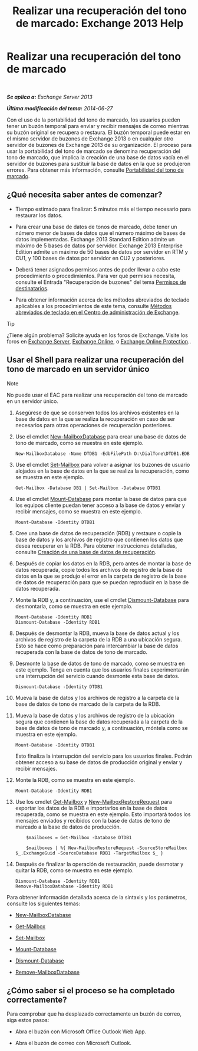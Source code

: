 ﻿---
title: 'Realizar una recuperación del tono de marcado: Exchange 2013 Help'
TOCTitle: Realizar una recuperación del tono de marcado
ms:assetid: 158817fa-4b17-4fa9-8341-a86609e6a388
ms:mtpsurl: https://technet.microsoft.com/es-es/library/Dd979810(v=EXCHG.150)
ms:contentKeyID: 51406478
ms.date: 05/22/2018
mtps_version: v=EXCHG.150
ms.translationtype: MT
---

# Realizar una recuperación del tono de marcado

 

_**Se aplica a:** Exchange Server 2013_

_**Última modificación del tema:** 2014-06-27_

Con el uso de la portabilidad del tono de marcado, los usuarios pueden tener un buzón temporal para enviar y recibir mensajes de correo mientras su buzón original se recupera o restaura. El buzón temporal puede estar en el mismo servidor de buzones de Exchange 2013 o en cualquier otro servidor de buzones de Exchange 2013 de su organización. El proceso para usar la portabilidad del tono de marcado se denomina recuperación del tono de marcado, que implica la creación de una base de datos vacía en el servidor de buzones para sustituir la base de datos en la que se produjeron errores. Para obtener más información, consulte [Portabilidad del tono de marcado](dial-tone-portability-exchange-2013-help.md).

## ¿Qué necesita saber antes de comenzar?

  - Tiempo estimado para finalizar: 5 minutos más el tiempo necesario para restaurar los datos.

  - Para crear una base de datos de tonos de marcado, debe tener un número menor de bases de datos que el número máximo de bases de datos implementadas. Exchange 2013 Standard Edition admite un máximo de 5 bases de datos por servidor. Exchange 2013 Enterprise Edition admite un máximo de 50 bases de datos por servidor en RTM y CU1, y 100 bases de datos por servidor en CU2 y posteriores.

  - Deberá tener asignados permisos antes de poder llevar a cabo este procedimiento o procedimientos. Para ver qué permisos necesita, consulte el Entrada "Recuperación de buzones" del tema [Permisos de destinatarios](recipients-permissions-exchange-2013-help.md).

  - Para obtener información acerca de los métodos abreviados de teclado aplicables a los procedimientos de este tema, consulte [Métodos abreviados de teclado en el Centro de administración de Exchange](keyboard-shortcuts-in-the-exchange-admin-center-exchange-online-protection-help.md).


> [!TIP]
> ¿Tiene algún problema? Solicite ayuda en los foros de Exchange. Visite los foros en <A href="https://go.microsoft.com/fwlink/p/?linkid=60612">Exchange Server</A>, <A href="https://go.microsoft.com/fwlink/p/?linkid=267542">Exchange Online</A>, o <A href="https://go.microsoft.com/fwlink/p/?linkid=285351">Exchange Online Protection</A>..



## Usar el Shell para realizar una recuperación del tono de marcado en un servidor único


> [!NOTE]
> No puede usar el EAC para realizar una recuperación del tono de marcado en un servidor único.



1.  Asegúrese de que se conserven todos los archivos existentes en la base de datos en la que se realiza la recuperación en caso de ser necesarios para otras operaciones de recuperación posteriores.

2.  Use el cmdlet [New-MailboxDatabase](https://technet.microsoft.com/es-es/library/aa997976\(v=exchg.150\)) para crear una base de datos de tono de marcado, como se muestra en este ejemplo.
    
        New-MailboxDatabase -Name DTDB1 -EdbFilePath D:\DialTone\DTDB1.EDB

3.  Use el cmdlet [Set-Mailbox](https://technet.microsoft.com/es-es/library/bb123981\(v=exchg.150\)) para volver a asignar los buzones de usuario alojados en la base de datos en la que se realiza la recuperación, como se muestra en este ejemplo.
    
        Get-Mailbox -Database DB1 | Set-Mailbox -Database DTDB1

4.  Use el cmdlet [Mount-Database](https://technet.microsoft.com/es-es/library/aa998871\(v=exchg.150\)) para montar la base de datos para que los equipos cliente puedan tener acceso a la base de datos y enviar y recibir mensajes, como se muestra en este ejemplo.
    
        Mount-Database -Identity DTDB1

5.  Cree una base de datos de recuperación (RDB) y restaure o copie la base de datos y los archivos de registro que contienen los datos que desea recuperar en la RDB. Para obtener instrucciones detalladas, consulte [Creación de una base de datos de recuperación](create-a-recovery-database-exchange-2013-help.md).

6.  Después de copiar los datos en la RDB, pero antes de montar la base de datos recuperada, copie todos los archivos de registro de la base de datos en la que se produjo el error en la carpeta de registro de la base de datos de recuperación para que se puedan reproducir en la base de datos recuperada.

7.  Monte la RDB y, a continuación, use el cmdlet [Dismount-Database](https://technet.microsoft.com/es-es/library/bb124936\(v=exchg.150\)) para desmontarla, como se muestra en este ejemplo.
    
        Mount-Database -Identity RDB1
        Dismount-Database -Identity RDB1

8.  Después de desmontar la RDB, mueva la base de datos actual y los archivos de registro de la carpeta de la RDB a una ubicación segura. Esto se hace como preparación para intercambiar la base de datos recuperada con la base de datos de tono de marcado.

9.  Desmonte la base de datos de tono de marcado, como se muestra en este ejemplo. Tenga en cuenta que los usuarios finales experimentarán una interrupción del servicio cuando desmonte esta base de datos.
    
        Dismount-Database -Identity DTDB1

10. Mueva la base de datos y los archivos de registro a la carpeta de la base de datos de tono de marcado de la carpeta de la RDB.

11. Mueva la base de datos y los archivos de registro de la ubicación segura que contienen la base de datos recuperada a la carpeta de la base de datos de tono de marcado y, a continuación, móntela como se muestra en este ejemplo.
    
        Mount-Database -Identity DTDB1
    
    Esto finaliza la interrupción del servicio para los usuarios finales. Podrán obtener acceso a su base de datos de producción original y enviar y recibir mensajes.

12. Monte la RDB, como se muestra en este ejemplo.
    
        Mount-Database -Identity RDB1

13. Use los cmdlet [Get-Mailbox](https://technet.microsoft.com/es-es/library/bb123685\(v=exchg.150\)) y [New-MailboxRestoreRequest](https://technet.microsoft.com/es-es/library/ff829875\(v=exchg.150\)) para exportar los datos de la RDB e importarlos en la base de datos recuperada, como se muestra en este ejemplo. Esto importará todos los mensajes enviados y recibidos con la base de datos de tono de marcado a la base de datos de producción.
    ```
        $mailboxes = Get-Mailbox -Database DTDB1
    ```
    ```
        $mailboxes | %{ New-MailboxRestoreRequest -SourceStoreMailbox $_.ExchangeGuid -SourceDatabase RDB1 -TargetMailbox $_ }
    ```
    
14. Después de finalizar la operación de restauración, puede desmotar y quitar la RDB, como se muestra en este ejemplo.
    
        Dismount-Database -Identity RDB1
        Remove-MailboxDatabase -Identity RDB1

Para obtener información detallada acerca de la sintaxis y los parámetros, consulte los siguientes temas:

  - [New-MailboxDatabase](https://technet.microsoft.com/es-es/library/aa997976\(v=exchg.150\))

  - [Get-Mailbox](https://technet.microsoft.com/es-es/library/bb123685\(v=exchg.150\))

  - [Set-Mailbox](https://technet.microsoft.com/es-es/library/bb123981\(v=exchg.150\))

  - [Mount-Database](https://technet.microsoft.com/es-es/library/aa998871\(v=exchg.150\))

  - [Dismount-Database](https://technet.microsoft.com/es-es/library/bb124936\(v=exchg.150\))

  - [Remove-MailboxDatabase](https://technet.microsoft.com/es-es/library/aa997931\(v=exchg.150\))

## ¿Cómo saber si el proceso se ha completado correctamente?

Para comprobar que ha desplazado correctamente un buzón de correo, siga estos pasos:

  - Abra el buzón con Microsoft Office Outlook Web App.

  - Abra el buzón de correo con Microsoft Outlook.

